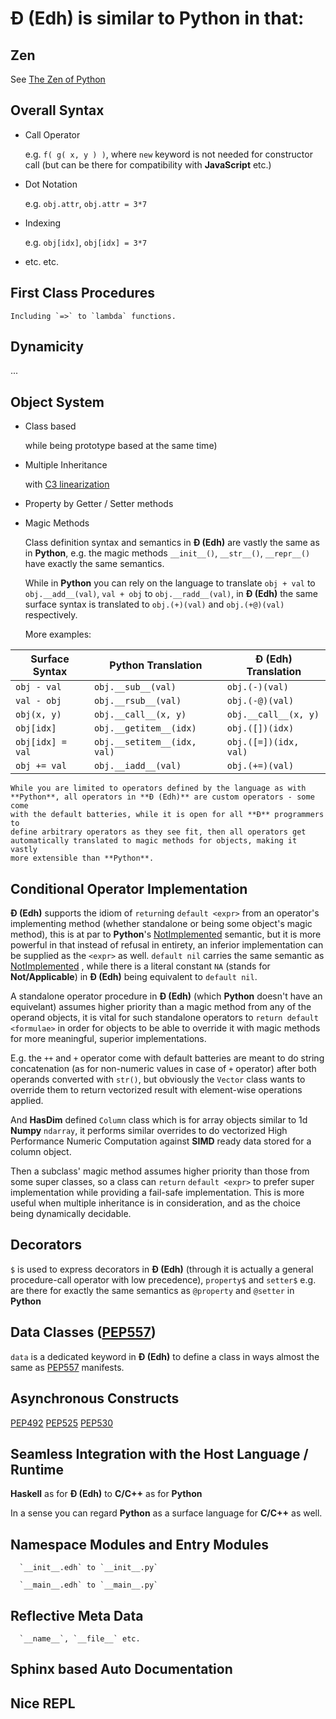 # Đ (Edh) is similar to **Python** in that:

## Zen

See [The Zen of Python](https://www.python.org/dev/peps/pep-0020)

## Overall Syntax

- Call Operator

  e.g. `f( g( x, y ) )`, where `new` keyword is not
  needed for constructor call (but can be there for compatibility with
  **JavaScript** etc.)

- Dot Notation

  e.g. `obj.attr`, `obj.attr = 3*7`

- Indexing

  e.g. `obj[idx]`, `obj[idx] = 3*7`

- etc. etc.

## First Class Procedures

    Including `=>` to `lambda` functions.

## Dynamicity

...

## Object System

- Class based

  while being prototype based at the same time)

- Multiple Inheritance

  with
  [C3 linearization](https://en.wikipedia.org/wiki/C3_linearization)

- Property by Getter / Setter methods

- Magic Methods

  Class definition syntax and semantics in **Đ (Edh)** are vastly the
  same as in **Python**, e.g. the magic methods `__init__()`, `__str__()`,
  `__repr__()` have exactly the same semantics.

  While in **Python** you can rely on the language to translate `obj + val`
  to `obj.__add__(val)`, `val + obj` to `obj.__radd__(val)`, in **Đ (Edh)**
  the same surface syntax is translated to `obj.(+)(val)` and
  `obj.(+@)(val)` respectively.

  More examples:

| Surface Syntax   | Python Translation          | Đ (Edh) Translation   |
| ---------------- | --------------------------- | --------------------- |
| `obj - val`      | `obj.__sub__(val)`          | `obj.(-)(val)`        |
| `val - obj`      | `obj.__rsub__(val)`         | `obj.(-@)(val)`       |
| `obj(x, y)`      | `obj.__call__(x, y)`        | `obj.__call__(x, y)`  |
| `obj[idx]`       | `obj.__getitem__(idx)`      | `obj.([])(idx)`       |
| `obj[idx] = val` | `obj.__setitem__(idx, val)` | `obj.([=])(idx, val)` |
| `obj += val`     | `obj.__iadd__(val)`         | `obj.(+=)(val)`       |

    While you are limited to operators defined by the language as with
    **Python**, all operators in **Đ (Edh)** are custom operators - some come
    with the default batteries, while it is open for all **Đ** programmers to
    define arbitrary operators as they see fit, then all operators get
    automatically translated to magic methods for objects, making it vastly
    more extensible than **Python**.

## Conditional Operator Implementation

**Đ (Edh)** supports the idiom of `return`ing `default <expr>` from an
operator's implementing method (whether standalone or being some object's
magic method), this is at par to **Python**'s
[NotImplemented](https://docs.python.org/3/library/constants.html#NotImplemented)
semantic, but it is more powerful in that instead of refusal in entirety,
an inferior implementation can be supplied as the `<expr>` as well.
`default nil` carries the same semantic as
[NotImplemented](https://docs.python.org/3/library/constants.html#NotImplemented)
, while there is a literal constant `NA` (stands for **Not/Applicable**)
in **Đ (Edh)** being equivalent to `default nil`.

A standalone operator procedure in **Đ (Edh)** (which **Python** doesn't
have an equivelant) assumes higher priority than a magic method from any
of the operand objects, it is vital for such standalone operators to
`return default <formulae>` in order for objects to be able to override
it with magic methods for more meaningful, superior implementations.

E.g. the `++` and `+` operator come with default batteries are meant
to do string concatenation (as for non-numeric values in case of `+`
operator) after both operands converted with `str()`, but obviously the
`Vector` class wants to override them to return vectorized result with
element-wise operations applied.

And **HasDim** defined `Column` class which is for array objects similar
to 1d **Numpy** `ndarray`, it performs similar overrides to do
vectorized High Performance Numeric Computation against **SIMD** ready
data stored for a column object.

Then a subclass' magic method assumes higher priority than those from some
super classes, so a class can `return` `default <expr>` to prefer super
implementation while providing a fail-safe implementation. This is more
useful when multiple inheritance is in consideration, and as the choice
being dynamically decidable.

## Decorators

`$` is used to express decorators in **Đ (Edh)** (through it is actually
a general procedure-call operator with low precedence), `property$`
and `setter$` e.g. are there for exactly the same semantics as
`@property` and `@setter` in **Python**

## Data Classes ([PEP557](https://www.python.org/dev/peps/pep-0557))

`data` is a dedicated keyword in **Đ (Edh)** to define a class in ways
almost the same as [PEP557](https://www.python.org/dev/peps/pep-0557)
manifests.

## Asynchronous Constructs

[PEP492](https://www.python.org/dev/peps/pep-0492)
[PEP525](https://www.python.org/dev/peps/pep-0525)
[PEP530](https://www.python.org/dev/peps/pep-0530)

## Seamless Integration with the Host Language / Runtime

**Haskell** as for **Đ (Edh)** to **C/C++** as for **Python**

In a sense you can regard **Python** as a surface language for **C/C++**
as well.

## Namespace Modules and Entry Modules

      `__init__.edh` to `__init__.py`

      `__main__.edh` to `__main__.py`

## Reflective Meta Data

      `__name__`, `__file__` etc.

## **Sphinx** based Auto Documentation

## Nice **REPL**
